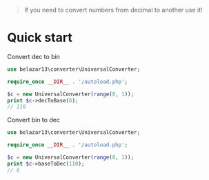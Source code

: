> If you need to convert numbers from decimal to another use it!

# Quick start

Convert dec to bin

``` PHP
use belazar13\converter\UniversalConverter;

require_once __DIR__ . '/autoload.php';

$c = new UniversalConverter(range(0, 1));
print $c->decToBase(6);
// 110
```

Convert bin to dec

``` PHP
use belazar13\converter\UniversalConverter;

require_once __DIR__ . '/autoload.php';

$c = new UniversalConverter(range(0, 1));
print $c->baseToDec(110);
// 6
```
